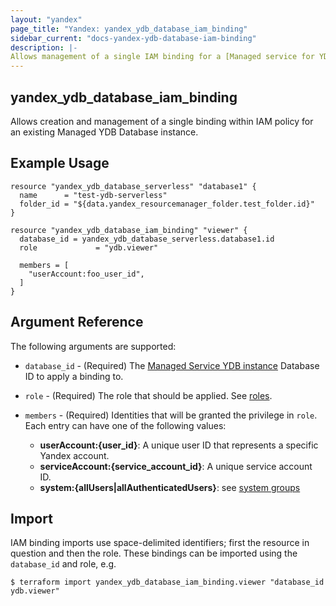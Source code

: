 ```yaml
---
layout: "yandex"
page_title: "Yandex: yandex_ydb_database_iam_binding"
sidebar_current: "docs-yandex-ydb-database-iam-binding"
description: |-
Allows management of a single IAM binding for a [Managed service for YDB](https://cloud.yandex.com/docs/ydb/).
---
```


## yandex\_ydb\_database\_iam\_binding

Allows creation and management of a single binding within IAM policy for
an existing Managed YDB Database instance.

## Example Usage

```hcl
resource "yandex_ydb_database_serverless" "database1" {
  name      = "test-ydb-serverless"
  folder_id = "${data.yandex_resourcemanager_folder.test_folder.id}"
}

resource "yandex_ydb_database_iam_binding" "viewer" {
  database_id = yandex_ydb_database_serverless.database1.id
  role             = "ydb.viewer"

  members = [
    "userAccount:foo_user_id",
  ]
}
```

## Argument Reference

The following arguments are supported:

* `database_id` - (Required) The [Managed Service YDB instance](https://cloud.yandex.com/docs/ydb/) Database ID to apply a binding to.

* `role` - (Required) The role that should be applied. See [roles](https://cloud.yandex.com/docs/ydb/security/).

* `members` - (Required) Identities that will be granted the privilege in `role`.
  Each entry can have one of the following values:
    * **userAccount:{user_id}**: A unique user ID that represents a specific Yandex account.
    * **serviceAccount:{service_account_id}**: A unique service account ID.
    * **system:{allUsers|allAuthenticatedUsers}**: see [system groups](https://cloud.yandex.com/docs/iam/concepts/access-control/system-group)

## Import

IAM binding imports use space-delimited identifiers; first the resource in question and then the role.
These bindings can be imported using the `database_id` and role, e.g.

```
$ terraform import yandex_ydb_database_iam_binding.viewer "database_id ydb.viewer"
```
